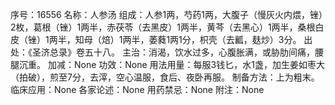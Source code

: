 序号：16556
名称：人参汤
组成：人参1两，芍药1两，大腹子（慢灰火内煨，锉）2枚，葛根（锉）1两半，赤茯苓（去黑皮）1两半，黄芩（去黑心）1两半，桑根白皮（锉）1两半，知母（焙）1两半，萎蕤1两1分，枳壳（去瓤，麸炒）3分。
出处：《圣济总录》卷五十八。
主治：消渴，饮水过多，心腹胀满，或胁肋间痛，腰腿沉重。
加减：None
功效：None
用法用量：每服3钱匕，水1盏，加生姜如枣大（拍破），煎至7分，去滓，空心温服，食后、夜卧再服。
制备方法：上为粗末。
临床应用：None
各家论述：None
用药禁忌：None
附注：None
